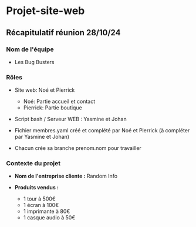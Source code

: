 # Projet-site-web

## Récapitulatif réunion 28/10/24

### Nom de l'équipe

- Les Bug Busters

### Rôles

- Site web: Noé et Pierrick

    - Noé: Partie accueil et contact
    - Pierrick: Partie boutique

- Script bash / Serveur WEB : Yasmine et Johan

- Fichier membres.yaml créé et complété par Noé et Pierrick (à compléter par Yasmine et Johan)

- Chacun crée sa branche prenom.nom pour travailler

### Contexte du projet

- **Nom de l'entreprise cliente :** Random Info

- **Produits vendus :**
    
    - 1 tour à 500€
    - 1 écran à 100€
    - 1 imprimante à 80€
    - 1 casque audio à 50€
